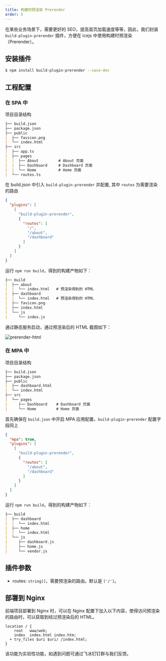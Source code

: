```yaml
---
title: 构建时预渲染 Prerender
order: 5
---
```


在某些业务场景下，需要更好的 SEO，提高首页加载速度等等，因此，我们封装 `build-plugin-prerender` 插件，方便在 icejs 中使用构建时预渲染（Prerender）。

## 安装插件

```bash
$ npm install build-plugin-prerender --save-dev
```

## 工程配置

### 在 SPA 中

项目目录结构

```markdown
├── build.json
├── package.json
├── public
|  ├── favicon.png
|  └── index.html
├── src
|  ├── app.ts
|  ├── pages
|  |  ├── About         # About 页面
|  |  ├── Dashboard     # Dashboard 页面
|  |  └── Home          # Home 页面
|  └── routes.ts
```

在 build.json 中引入 `build-plugin-prerender` 并配置, 其中 `routes` 为需要渲染的路由

```json
{
  "plugins": [
    [
      "build-plugin-prerender",
      {
        "routes": [
          "/",
          "/about",
          "/dashboard"
        ]
      }
    ]
  ]
}
```

运行 `npm run build`，得到的构建产物如下：

```markdown
├── build
|  ├── about
|  |  └── index.html   # 预渲染得到的 HTML
|  ├── dashboard
|  |  └── index.html   # 预渲染得到的 HTML
|  ├── favicon.png
|  ├── index.html
|  └── js
|     └── index.js
```

通过静态服务启动，通过预渲染后的 HTML 截图如下：

![prerender-html](https://img.alicdn.com/tfs/TB1kihJJYj1gK0jSZFOXXc7GpXa-1364-738.png)

### 在 MPA 中

项目目录结构

```markdown
├── build.json
├── package.json
├── public
|  ├── dashboard.html
|  └── index.html
├── src
|  └── pages
|     ├── Dashboard    # Dashboard 页面
|     └── Home         # Home 页面
```

首先确保在 `build.json` 中开启 MPA 应用配置，`build-plugin-prerender` 配置字段同上

```json
{
  "mpa": true,
  "plugins": [
    [
      "build-plugin-prerender",
      {
        "routes": [
          "/about",
          "/dashboard"
        ]
      }
    ]
  ]
}
```

运行 `npm run build`，得到的构建产物如下：

```markdown
├── build
|  ├── dashboard
|  |  └── index.html
|  ├── home
|  |  └── index.html
|  └── js
|     ├── dashboard.js
|     ├── home.js
|     └── vendor.js
```

## 插件参数

- routes: `string[]`，需要预渲染的路由。默认是 `['/']`。

## 部署到 Nginx

前端项目部署到 Nginx 时，可以在 Nginx 配置下加入以下内容，使得访问预渲染的路由时，可以获取到经过预渲染后的 HTML。

```nginx
location / {
    root   www/web;
    index  index.html index.htm;
  + try_files $uri $uri/ /index.html;
}
```

该功能为实验性功能，如遇到问题可通过飞冰钉钉群与我们反馈。